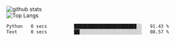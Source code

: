 ![github stats](https://github-readme-stats.vercel.app/api?username=AndreFerreira5&show_icons=true&theme=dark&count_private=true)
<br>
![Top Langs](https://github-readme-stats.vercel.app/api/top-langs/?username=AndreFerreira5&layout=compact&theme=dark)
<br>
<!--START_SECTION:waka-->

```txt
Python   0 secs          ███████████████████████░░   91.43 %
Text     0 secs          ██░░░░░░░░░░░░░░░░░░░░░░░   08.57 %
```

<!--END_SECTION:waka-->
